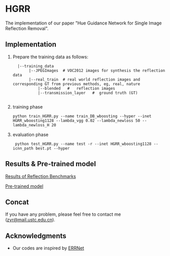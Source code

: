 # HGRR
The implementation of our paper "Hue Guidance Network for Single Image Reflection Removal".

## Implementation

1. Prepare the training data as follows:
    ```
      |--training_data
           |--JPEGImages  # VOC2012 images for synthesis the reflection data 
           |--real_train  # real world reflection images and corresponding GT from previous methods, eg, real, nature 
               |--blended   #   reflection images
               |--transmission_layer   #  ground truth (GT)
           
    ```
2. training phase

      ```python train_HGRR.py --name train_DB_wboosting --hyper --inet HGRR_wboosting1128 --lambda_vgg 0.02 --lambda_newloss 50 --lambda_newloss_H 20```

3. evaluation phase

      ``` python test_HGRR.py --name test -r --inet HGRR_wboosting1128 --icnn_path best.pt --hyper``` 


## Results & Pre-trained model
[Results of Reflection Benchmarks](https://drive.google.com/drive/folders/1JPeI9K-KxUbLk9WNlPIJsdWgrMmW2kPl?usp=sharing)

[Pre-trained model](https://drive.google.com/drive/folders/1JPeI9K-KxUbLk9WNlPIJsdWgrMmW2kPl?usp=sharing)

## Concat
If you have any problem, please feel free to contact me (zyr@mail.ustc.edu.cn).

## Acknowledgments
* Our codes are inspired by [ERRNet](https://github.com/Vandermode/ERRNet)
